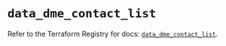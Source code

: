 # `data_dme_contact_list`

Refer to the Terraform Registry for docs: [`data_dme_contact_list`](https://registry.terraform.io/providers/dnsmadeeasy/dme/1.0.8/docs/data-sources/contact_list).
